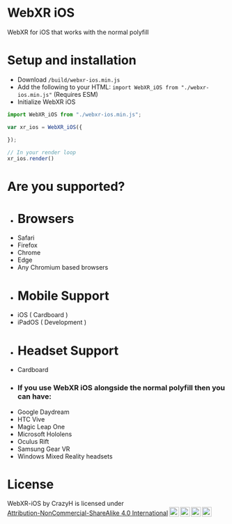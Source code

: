 # WebXR iOS
WebXR for iOS that works with the normal polyfill

# Setup and installation
- Download `/build/webxr-ios.min.js`
- Add the following to your HTML: `import WebXR_iOS from "./webxr-ios.min.js"` (Requires ESM)
- Initialize WebXR iOS
```js
import WebXR_iOS from "./webxr-ios.min.js";

var xr_ios = WebXR_iOS({

});

// In your render loop
xr_ios.render()
```

# Are you supported?
- # Browsers
- Safari
- Firefox
- Chrome
- Edge
- Any Chromium based browsers
- # Mobile Support
- iOS ( Cardboard )
- iPadOS ( Development )
- # Headset Support
- Cardboard
- ### If you use WebXR iOS alongside the normal polyfill then you can have:
- Google Daydream
- HTC Vive
- Magic Leap One
- Microsoft Hololens
- Oculus Rift
- Samsung Gear VR
- Windows Mixed Reality headsets

# License
<p xmlns:cc="http://creativecommons.org/ns#" xmlns:dct="http://purl.org/dc/terms/"><span property="dct:title">WebXR-iOS</span> by <span property="cc:attributionName">CrazyH</span> is licensed under <a href="http://creativecommons.org/licenses/by-nc-sa/4.0/?ref=chooser-v1" target="_blank" rel="license noopener noreferrer" style="display:inline-block;">Attribution-NonCommercial-ShareAlike 4.0 International<img style="height:22px!important;margin-left:3px;vertical-align:text-bottom;" src="https://mirrors.creativecommons.org/presskit/icons/cc.svg?ref=chooser-v1"><img style="height:22px!important;margin-left:3px;vertical-align:text-bottom;" src="https://mirrors.creativecommons.org/presskit/icons/by.svg?ref=chooser-v1"><img style="height:22px!important;margin-left:3px;vertical-align:text-bottom;" src="https://mirrors.creativecommons.org/presskit/icons/nc.svg?ref=chooser-v1"><img style="height:22px!important;margin-left:3px;vertical-align:text-bottom;" src="https://mirrors.creativecommons.org/presskit/icons/sa.svg?ref=chooser-v1"></a></p>
